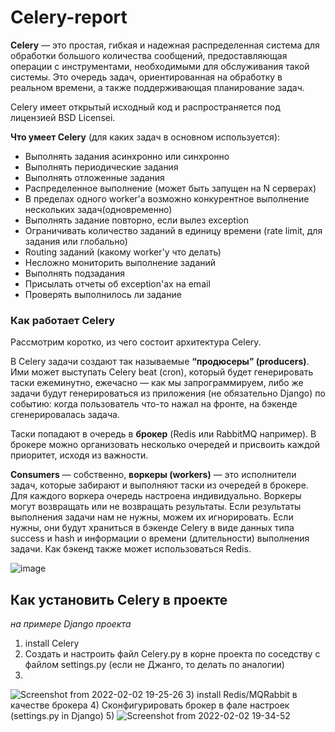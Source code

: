 # Celery-report
**Celery** — это простая, гибкая и надежная распределенная система для обработки большого количества сообщений, предоставляющая операции с инструментами, необходимыми для обслуживания такой системы. Это очередь задач, ориентированная на обработку в реальном времени, а также поддерживающая планирование задач.

Celery имеет открытый исходный код и распространяется под лицензией BSD Licensei. 

**Что умеет Celery** (для каких задач в основном используется):

  - Выполнять задания асинхронно или синхронно
  - Выполнять периодические задания
  - Выполнять отложенные задания
  - Распределенное выполнение (может быть запущен на N серверах)
  - В пределах одного worker'а возможно конкурентное выполнение нескольких задач(одновременно)
  - Выполнять задание повторно, если вылез exception
  - Ограничивать количество заданий в единицу времени (rate limit, для задания или глобально)
  - Routing заданий (какому worker'у что делать)
  - Несложно мониторить выполнение заданий
  - Выполнять подзадания
  - Присылать отчеты об exception'ах на email
  - Проверять выполнилось ли задание

### Как работает Celery

Рассмотрим коротко, из чего состоит архитектура Celery.

В Celery задачи создают так называемые **“продюсеры” (producers)**. Ими может выступать Celery beat (cron), который будет генерировать таски ежеминутно, ежечасно — как мы запрограммируем, либо же задачи будут генерироваться из приложения (не обязательно Django) по событию: когда пользователь что-то нажал на фронте, на бэкенде сгенерировалась задача. 

Таски попадают в очередь в **брокер** (Redis или RabbitMQ например). В брокере можно организовать несколько очередей и присвоить каждой приоритет, исходя из важности.

**Consumers** — собственно, **воркеры (workers)** — это исполнители задач, которые забирают и выполняют таски из очередей в брокере. Для каждого воркера очередь настроена индивидуально. Воркеры могут возвращать или не возвращать результаты. Если результаты выполнения задачи нам не нужны, можем их игнорировать. Если нужны, они будут храниться в бэкенде Celery в виде данных типа success и hash и информации о времени (длительности) выполнения задачи. Как бэкенд также может использоваться Redis.

![image](https://evergreens.com.ua/assets/images/articles/celery-flower/how_it_works-min.png)

## Как установить Celery в проекте
*на примере Django проекта*
1) install Celery
2) Создать и настроить файл Celery.py в корне проекта по соседству с файлом settings.py (если не Джанго, то делать по аналогии)
3) 
![Screenshot from 2022-02-02 19-25-26](https://user-images.githubusercontent.com/68247479/152194797-89b5302d-c9c6-4836-b249-aa43a119c16a.png)
3) install Redis/MQRabbit в качестве брокера
4) Сконфигурировать брокер в фале настроек (settings.py in Django)
5) 
![Screenshot from 2022-02-02 19-34-52](https://user-images.githubusercontent.com/68247479/152196769-26d3e773-c099-4964-a1b8-a0ce305e2dbd.png)

